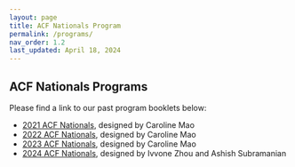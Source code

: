 ```yaml
---
layout: page
title: ACF Nationals Program
permalink: /programs/
nav_order: 1.2
last_updated: April 18, 2024
---
```


## ACF Nationals Programs

Please find a link to our past program booklets below:

<ul>
<li><a href="https://drive.google.com/file/d/1V_YhzAEVA_lpwJpCNEPFyKdRq3EWbrDT/view?usp=sharing">2021 ACF Nationals</a>, designed by Caroline Mao</li>
<li><a href="https://drive.google.com/file/d/1VJgnM1VWt27MmTCSx34_5SZYrRMds_hO/view?usp=sharing">2022 ACF Nationals</a>, designed by Caroline Mao</li>
<li><a href="https://drive.google.com/file/d/1fV9K6vTazrlP4BESBacLQ6zpXXNIK0Ev/view?usp=sharing">2023 ACF Nationals</a>, designed by Caroline Mao</li>
<li><a href="https://drive.google.com/file/d/1W58co87Utv3VZ9nYGncyxXRONwEeqL0N/view?usp=sharing">2024 ACF Nationals</a>, designed by Ivvone Zhou and Ashish Subramanian</li>
<ul>
